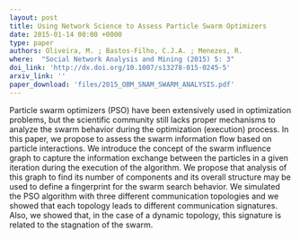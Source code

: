 ```yaml
---
layout: post
title: Using Network Science to Assess Particle Swarm Optimizers
date: 2015-01-14 00:00 +0000
type: paper
authors: Oliveira, M. ; Bastos-Filho, C.J.A. ; Menezes, R.
where:  "Social Network Analysis and Mining (2015) 5: 3"
doi_link: 'http://dx.doi.org/10.1007/s13278-015-0245-5'
arxiv_link: ''
paper_download: 'files/2015_OBM_SNAM_SWARM_ANALYSIS.pdf'
---
```

Particle swarm optimizers (PSO) have been extensively used in optimization problems, but the scientific community still lacks proper mechanisms to analyze the swarm behavior during the optimization (execution) process. In this paper, we propose to assess the swarm information flow based on particle interactions. We introduce the concept of the swarm influence graph to capture the information exchange between the particles in a given iteration during the execution of the algorithm. We propose that analysis of this graph to find its number of components and its overall structure may be used to define a fingerprint for the swarm search behavior. We simulated the PSO algorithm with three different communication topologies and we showed that each topology leads to different communication signatures. Also, we showed that, in the case of a dynamic topology, this signature is related to the stagnation of the swarm.
